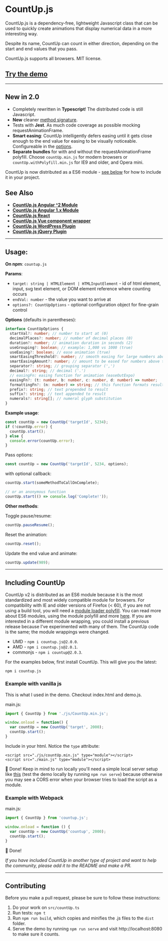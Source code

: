 # CountUp.js
CountUp.js is a dependency-free, lightweight Javascript class that can be used to quickly create animations that display numerical data in a more interesting way.

Despite its name, CountUp can count in either direction, depending on the start and end values that you pass.

CountUp.js supports all browsers. MIT license.

## [Try the demo](http://inorganik.github.io/countUp.js)

---

## New in 2.0

- Completely rewritten in **Typescript**! The distributed code is still Javascript.
- **New** cleaner [method signature](#example).
- Tests with **Jest**. As much code coverage as possible mocking requestAnimationFrame.
- **Smart easing**: CountUp intelligently defers easing until it gets close enough to the end value for easing to be visually noticeable. Configureable in the [options](#options).
- **Separate bundles** for with and without the requestAnimationFrame polyfill. Choose `countUp.min.js` for modern browsers or `countUp.withPolyfill.min.js` for IE9 and older, and Opera mini.

CountUp is now distributed as a ES6 module - [see below](#including) for how to include it in your project.

## See Also

- **[CountUp.js Angular ^2 Module](https://github.com/inorganik/countUp.js-angular2)**
- **[CountUp.js Angular 1.x Module](https://github.com/inorganik/countUp.js-angular1)**
- **[CountUp.js React](https://github.com/glennreyes/react-countup)**
- **[CountUp.js Vue component wrapper](https://github.com/xlsdg/vue-countup-v2)**
- **[CountUp.js WordPress Plugin](https://wordpress.org/plugins/countup-js/)**
- **[CountUp.js jQuery Plugin](https://gist.github.com/inorganik/b63dbe5b3810ff2c0175aee4670a4732)**

---

## Usage:

**On npm**: `countup.js`

**Params**:
- `target: string | HTMLElement | HTMLInputElement` - id of html element, input, svg text element, or DOM element reference where counting occurs
- `endVal: number` - the value you want to arrive at
- `options?: CountUpOptions` - optional configuration object for fine-grain control

**Options** (defaults in parentheses): <a name="options"></a>

```ts
interface CountUpOptions {
  startVal?: number; // number to start at (0)
  decimalPlaces?: number; // number of decimal places (0)
  duration?: number; // animation duration in seconds (2)
  useGrouping?: boolean; // example: 1,000 vs 1000 (true)
  useEasing?: boolean; // ease animation (true)
  smartEasingThreshold?: number; // smooth easing for large numbers above this if useEasing (999)
  smartEasingAmount?: number; // amount to be eased for numbers above threshold (333)
  separator?: string; // grouping separator (',')
  decimal?: string; // decimal ('.')
  // easingFn: easing function for animation (easeOutExpo)
  easingFn?: (t: number, b: number, c: number, d: number) => number;
  formattingFn?: (n: number) => string; // this function formats result
  prefix?: string; // text prepended to result
  suffix?: string; // text appended to result
  numerals?: string[]; // numeral glyph substitution
}
```

**Example usage**: <a name="example"></a>

```js
const countUp = new CountUp('targetId', 5234);
if (!countUp.error) {
  countUp.start();
} else {
  console.error(countUp.error);
}
```

Pass options:
```js
const countUp = new CountUp('targetId', 5234, options);
```

with optional callback:

```js
countUp.start(someMethodToCallOnComplete);

// or an anonymous function
countUp.start(() => console.log('Complete!'));
```

**Other methods**:

Toggle pause/resume:

```js
countUp.pauseResume();
```

Reset the animation:

```js
countUp.reset();
```

Update the end value and animate:

```js
countUp.update(989);
```
---

## Including CountUp <a name="including"></a>

CountUp v2 is distributed as an ES6 module because it is the most standardized and most widely compatible module for browsers. For compatibility with IE and older versions of Firefox (< 60), if you are not using a build tool, you will need a [module loader polyfill](https://github.com/ModuleLoader/browser-es-module-loader). You can read more about ES6 modules, using the module polyfill and more [here](https://www.sitepoint.com/using-es-modules/). If you are interested in a different module wrapping, you could install a previous release because I've experimented with many of them. The CountUp code is the same; the module wrappings were changed.

- UMD - `npm i countup.js@2.0.0`.
- AMD - `npm i countup.js@2.0.1`.
- commonjs - `npm i countup@2.0.3`.

For the examples below, first install CountUp. This will give you the latest:
```
npm i countup.js
```

### Example with vanilla js
This is what I used in the demo. Checkout index.html and demo.js.

main.js:
```js
import { CountUp } from './js/CountUp.min.js';

window.onload = function() {
  var countUp = new CountUp('target', 2000);
  countUp.start();
}
```

Include in your html. Notice the `type` attribute:
```
<script src="./js/countUp.min.js" type="module"></script>
<script src="./main.js" type="module"></script>
```
🎉 Done! Keep in mind to run locally you'll need a simple local server setup like [this](https://www.npmjs.com/package/http-server) (test the demo locally by running `npm run serve`) because otherwise you may see a CORS error when your browser tries to load the script as a module.

### Example with Webpack

main.js:
```js
import { CountUp } from 'countup.js';

window.onload = function () {
  var countUp = new CountUp('countup', 2000);
  countUp.start();
}
```
🎉 Done!

_If you have included CountUp in another type of project and want to help the community, please add it to the README and make a PR._

---

## Contributing <a name="contributing"></a>

Before you make a pull request, please be sure to follow these instructions:

1. Do your work on `src/countUp.ts`
1. Run tests: `npm t`
1. Run `npm run build`, which copies and minifies the .js files to the `dist` folder.
1. Serve the demo by running `npm run serve` and visit http://localhost:8080 to make sure it counts.
